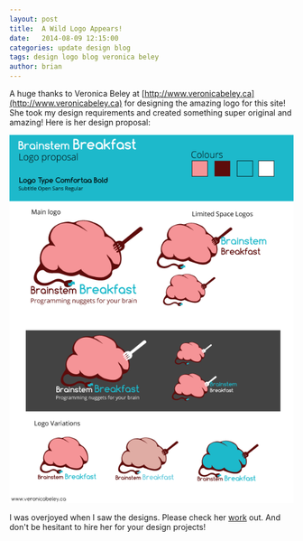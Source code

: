 ```yaml
---
layout: post
title:  A Wild Logo Appears!
date:   2014-08-09 12:15:00
categories: update design blog
tags: design logo blog veronica beley
author: brian
---
```


A huge thanks to Veronica Beley at [http://www.veronicabeley.ca](http://www.veronicabeley.ca) for designing the amazing logo for this site! She took my design requirements and created something super original and amazing! Here is her design proposal:

![design proposal](/assets/brainsteambreakfast_proposal.png)

I was overjoyed when I saw the designs. Please check her [work](http://www.veronicabeley.ca/portfolio.html) out. And don't be hesitant to hire her for your design projects!